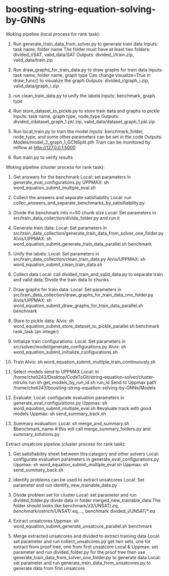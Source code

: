 # boosting-string-equation-solving-by-GNNs 

Woking pipeline (local process for rank task):

1. Run generate_train_data_from_solver.py to generate train data
Inputs: task name, folder name 
The folder must have at least two folders: divided_i/SAT, valid_data/SAT
Outputs: divided_i/train.zip, valid_data/train.zip

2. Run draw_graphs_for_train_data.py to draw graphs for train data
Inputs: task name, folder name, graph type
Can change visualize=True in draw_func() to visualize the graph
Outputs: divided_i/graph_i.zip, valid_data/graph_i.zip

3. run clean_train_data.py to unify the labels
Inputs: benchmark, graph type

4. Run store_dataset_to_pickle.py to store train data and graphs to pickle
Inputs: task name, graph type, node_type
Outputs: divided_i/dataset_graph_1.pkl.zip, valid_data/dataset_graph_1.pkl.zip

5. Run local_train.py to train the model
Inputs: benchmark_folder, node_type, and some other parameters can be set in the code
Outputs: Models/model_2_graph_1_GCNSplit.pth
Train can be monitored by mlflow at http://127.0.0.1:5000

6. Run main.py to verify results


Woking pipeline (cluster process for rank task):
1. Get answers for the benchmark
Local: set parameters in generate_eval_configurations.py
UPPMAX: sh word_equation_submit_multiple_eval.sh

2. Collect the answers and separate satisfiability
Local: run collec_answers_and_separate_benchmarks_by_satisifiability.py

3. Divide the benchmark into n=50 chunk size
Local: Set parameters in src/train_data_collection/divide_folder.py and run it

4. Generate train data:
Local: Set parameters in src/train_data_collection/generate_train_data_from_solver_one_folder.py
Alvis/UPPMAX: sh word_equation_submit_generate_train_data_parallel.sh benchmark


5. Unify the labels:
Local: Set parameters in src/train_data_collection/clean_train_data.py
Alvis/UPPMAX: sh word_equation_submit_clean_train_data.sh

6. Collect data
Local: call divided_train_and_valid_data.py to separate train and valid data. Divide the train data to chunks


7. Draw graphs for train data:
Local: Set parameters in src/train_data_collection/draw_graphs_for_train_data_one_folder.py
Alvis/UPPMAX: sh word_equation_submit_draw_graphs_for_train_data_parallel.sh benchmark


8. Store to pickle data:
Alvis: sh word_equation_submit_store_dataset_to_pickle_parallel.sh benchmark rank_task (an integer)

9. Initialize train configurations:
Local: Set parameters in src/solver/model/generate_configurations.py
Alvis: sh word_equation_submit_initialize_configurations.sh

10. Train
Alvis: sh word_equation_submit_multiple_train_continuously.sh

11. Select models send to UPPMAX
Local: in /home/cheli243/Desktop/CodeToGit/string-equation-solver/cluster-mlruns run sh get_models_by_run_id.sh run_id
Send to Uppmax path /home/cheli243/boosting-string-equation-solving-by-GNNs/Models


12. Evaluate:
Local: configurate evaluation parameters in generate_eval_configurations.py
Uppmax: sh word_equation_submit_multiple_eval.sh #evaluate track with good models
Uppmax: sh send_summary_back.sh

13. Summary evaluation:
Local: sh merge_and_summary.sh $benchmark_name # this will call merge_summary_folders.py and summary_solutions.py


Extract unsatcore pipeline (cluster process for rank task):
1. Get satisfiability sheet between this:category and other solvers
Local: configurate evaluation parameters in generate_eval_configurations.py
Uppmax: sh word_equation_submit_multiple_eval.sh
Uppmax: sh send_summary_back.sh

2. Identify problems can be used to extract unsatcores
Local: Set parameter and run identify_new_trainable_data.py

3. Divide problem set for cluster
Local: set parameter and run divided_folder.py
divide data in folder merged_new_trainable_data
The folder should looks like benchmark/z3/UNSAT/*.eq, benchmark/ostrich/UNSAT/*.eq,..., benchmark divided_i/UNSAT/*.eq

4. Extract unsatcores
Uppmax: sh word_equation_submit_generate_unsatcore_parallel.sh benchmark

5. Merge extracted unsatcores and divided to extract training data
Local: set parameter and run collect_unsatcores.py
   get two sets, one for extract from proof tree, one from first unsatcore
Local & Uppmax: set parameter and run divided_folder.py for the proof tree then use generate_train_data_from_solver_one_folder.py to generate data 
Local: set parameter and run generate_train_data_from_unsatcores.py to generate data from first unsatcore



